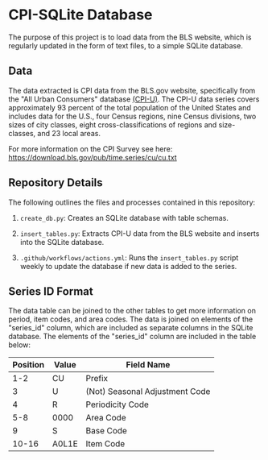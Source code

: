 # CPI-SQLite Database

The purpose of this project is to load data from the BLS website, which is regularly updated in the form of text files, to a simple SQLite database. 

## Data

The data extracted is CPI data from the BLS.gov website, specifically from the "All Urban Consumers" database [(CPI-U)](https://www.bls.gov/cpi/data.htm). The CPI-U data series covers approximately 93 percent of the total population of the United States and includes data for the U.S., four Census regions, nine Census divisions, two sizes of city classes, eight cross-classifications of regions and size-classes, and 23 local areas. 

For more information on the CPI Survey see here: https://download.bls.gov/pub/time.series/cu/cu.txt

## Repository Details

The following outlines the files and processes contained in this repository:

1. `create_db.py`: Creates an SQLite database with table schemas. 

2. `insert_tables.py`: Extracts CPI-U data from the BLS website and inserts into the SQLite database.

3. `.github/workflows/actions.yml`: Runs the `insert_tables.py` script weekly to update the database if new data is added to the series.

## Series ID Format

The data table can be joined to the other tables to get more information on period, item codes, and area codes. The data is joined on elements of the "series_id" column, which are included as separate columns in the SQLite database. The elements of the "series_id" column are included in the table below:

| Position | Value | Field Name                     |
|----------|-------|--------------------------------|
| 1-2      | CU    | Prefix                         |
| 3        | U     | (Not) Seasonal Adjustment Code |
| 4        | R     | Periodicity Code               |
| 5-8      | 0000  | Area Code                      |
| 9        | S     | Base Code                      |
| 10-16    | A0L1E | Item Code                      |
